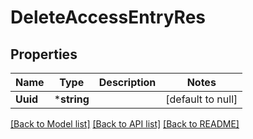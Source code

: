 # DeleteAccessEntryRes

## Properties
Name | Type | Description | Notes
------------ | ------------- | ------------- | -------------
**Uuid** | ***string** |  | [default to null]

[[Back to Model list]](../README.md#documentation-for-models) [[Back to API list]](../README.md#documentation-for-api-endpoints) [[Back to README]](../README.md)


